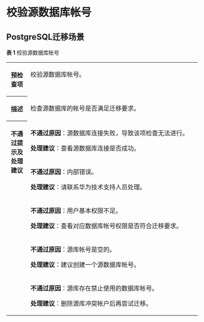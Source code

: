 # 校验源数据库帐号<a name="drs_11_0040"></a>

## PostgreSQL迁移场景<a name="section7731193174617"></a>

**表 1**  校验源数据库帐号

<a name="table2803172865716"></a>
<table><tbody><tr id="row1781817289571"><th class="firstcol" valign="top" width="11%" id="mcps1.2.3.1.1"><p id="p6834182810574"><a name="p6834182810574"></a><a name="p6834182810574"></a><strong id="b1683462820577"><a name="b1683462820577"></a><a name="b1683462820577"></a>预检查项</strong></p>
</th>
<td class="cellrowborder" valign="top" width="89%" headers="mcps1.2.3.1.1 "><p id="p10834162825719"><a name="p10834162825719"></a><a name="p10834162825719"></a>校验<span class="keyword" id="keyword911225517440"><a name="keyword911225517440"></a><a name="keyword911225517440"></a>源数据库帐号</span>。</p>
</td>
</tr>
<tr id="row1783414283575"><th class="firstcol" valign="top" width="11%" id="mcps1.2.3.2.1"><p id="p14834102819579"><a name="p14834102819579"></a><a name="p14834102819579"></a><strong id="b583422810578"><a name="b583422810578"></a><a name="b583422810578"></a>描述</strong></p>
</th>
<td class="cellrowborder" valign="top" width="89%" headers="mcps1.2.3.2.1 "><p id="p168511528155710"><a name="p168511528155710"></a><a name="p168511528155710"></a>检查源数据库的帐号是否满足迁移要求。</p>
</td>
</tr>
<tr id="row188511828155716"><th class="firstcol" rowspan="5" valign="top" width="11%" id="mcps1.2.3.3.1"><p id="p11851102818570"><a name="p11851102818570"></a><a name="p11851102818570"></a><strong id="b885192812571"><a name="b885192812571"></a><a name="b885192812571"></a>不通过提示及<strong id="b117671048113514"><a name="b117671048113514"></a><a name="b117671048113514"></a>处理建议</strong></strong></p>
</th>
<td class="cellrowborder" valign="top" width="89%" headers="mcps1.2.3.3.1 "><p id="p82721034195911"><a name="p82721034195911"></a><a name="p82721034195911"></a><strong id="b11803542135910"><a name="b11803542135910"></a><a name="b11803542135910"></a>不通过原因</strong>：源数据库连接失败，导致该项检查无法进行。</p>
<p id="p196001333205917"><a name="p196001333205917"></a><a name="p196001333205917"></a><strong id="b33221151193917"><a name="b33221151193917"></a><a name="b33221151193917"></a>处理建议</strong>：查看源数据库连接是否成功。</p>
</td>
</tr>
<tr id="row2781183255816"><td class="cellrowborder" valign="top" headers="mcps1.2.3.3.1 "><p id="p0781732195816"><a name="p0781732195816"></a><a name="p0781732195816"></a><strong id="b360614596595"><a name="b360614596595"></a><a name="b360614596595"></a>不通过原因</strong>：内部错误。</p>
<p id="p1422541175920"><a name="p1422541175920"></a><a name="p1422541175920"></a><strong id="b457265316399"><a name="b457265316399"></a><a name="b457265316399"></a>处理建议</strong>：请联系华为技术支持人员处理。</p>
</td>
</tr>
<tr id="row1514017352585"><td class="cellrowborder" valign="top" headers="mcps1.2.3.3.1 "><p id="p1140035145818"><a name="p1140035145818"></a><a name="p1140035145818"></a><strong id="b1575516017"><a name="b1575516017"></a><a name="b1575516017"></a>不通过原因</strong>：用户基本权限不足。</p>
<p id="p663113635915"><a name="p663113635915"></a><a name="p663113635915"></a><strong id="b1288518014404"><a name="b1288518014404"></a><a name="b1288518014404"></a>处理建议</strong>：查看对应数据库帐号权限是否符合迁移要求。</p>
</td>
</tr>
<tr id="row1565663711588"><td class="cellrowborder" valign="top" headers="mcps1.2.3.3.1 "><p id="p36561437105818"><a name="p36561437105818"></a><a name="p36561437105818"></a><strong id="b35751731706"><a name="b35751731706"></a><a name="b35751731706"></a>不通过原因</strong>：源库帐号是空的。</p>
<p id="p121311812185915"><a name="p121311812185915"></a><a name="p121311812185915"></a><strong id="b146662319402"><a name="b146662319402"></a><a name="b146662319402"></a>处理建议</strong>：建议创建一个源数据库帐号。</p>
</td>
</tr>
<tr id="row889702895713"><td class="cellrowborder" valign="top" headers="mcps1.2.3.3.1 "><p id="p3397129165918"><a name="p3397129165918"></a><a name="p3397129165918"></a><strong id="b9231555014"><a name="b9231555014"></a><a name="b9231555014"></a>不通过原因</strong>：源库存在禁止使用的数据库帐号。</p>
<p id="p11459133019590"><a name="p11459133019590"></a><a name="p11459133019590"></a><strong id="b1266517515406"><a name="b1266517515406"></a><a name="b1266517515406"></a>处理建议</strong>：删除源库冲突帐户后再尝试迁移。</p>
</td>
</tr>
</tbody>
</table>

